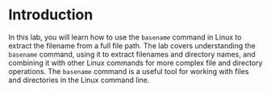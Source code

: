 # Introduction

In this lab, you will learn how to use the `basename` command in Linux to extract the filename from a full file path. The lab covers understanding the `basename` command, using it to extract filenames and directory names, and combining it with other Linux commands for more complex file and directory operations. The `basename` command is a useful tool for working with files and directories in the Linux command line.
